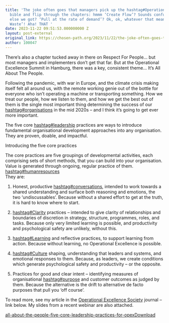 ```yaml
---
title: 'The joke often goes that managers pick up the hashtag#OperationalExcellence
  bible and flip through the chapters: hmmm ‘Create Flow’? Sounds confusing… what
  else we got? ‘Pull at the rate of demand’? Ok, ok, whatever that means…. ‘Remove
  Waste’! Aha! THAT '
date: 2023-11-22 09:51:53.000000000 Z
layout: post-external
original_link: https://chosen-path.org/2023/11/22/the-joke-often-goes-that-managers-pick-up-the-hashtagoperationalexcellence-bible-and-flip-through-the-chapters-hmmm-create-flow-sounds-confusing-what-else-we-got/
author: 100047
---
```


There’s also a chapter tucked away in there on Respect For People… but most managers and implementers don’t get that far. But at the Operational Excellence Summit in Hamburg, there was a key, consistent theme… It’s All About The People.  

Following the pandemic, with war in Europe, and the climate crisis making itself felt all around us, with the remote working genie out of the bottle for everyone who isn’t operating a machine or transporting something. How we treat our people, how we listen to them, and how we get the best out of them is the single most important thing determining the success of our [hashtag#organisations](https://www.linkedin.com/feed/hashtag/?keywords=organisations&highlightedUpdateUrns=urn%3Ali%3Aactivity%3A7133009719895412736) in the mid 2020s – and I think it’s going to get ever more important.  

The five core [hashtag#leadership](https://www.linkedin.com/feed/hashtag/?keywords=leadership&highlightedUpdateUrns=urn%3Ali%3Aactivity%3A7133009719895412736) practices are ways to introduce fundamental organisational development approaches into any organisation. They are proven, doable, and impactful.  

Introducing the five core practices  

The core practices are five groupings of developmental activities, each comprising sets of short methods, that you can build into your organisation. Value is generated through ongoing, regular practice of them. [hashtag#humanresources](https://www.linkedin.com/feed/hashtag/?keywords=humanresources&highlightedUpdateUrns=urn%3Ali%3Aactivity%3A7133009719895412736)  
They are:  

1. Honest, productive [hashtag#conversations](https://www.linkedin.com/feed/hashtag/?keywords=conversations&highlightedUpdateUrns=urn%3Ali%3Aactivity%3A7133009719895412736), intended to work towards a shared understanding and surface both reasoning and emotions, the two ‘undiscussables’. Because without a shared effort to get at the truth, it is hard to know where to start.  

2. [hashtag#Clarity](https://www.linkedin.com/feed/hashtag/?keywords=clarity&highlightedUpdateUrns=urn%3Ali%3Aactivity%3A7133009719895412736) practices – intended to give clarity of relationships and boundaries of discretion in strategy, structure, programmes, roles, and tasks. Because only very limited learning is possible, and productivity and psychological safety are unlikely, without this.  

3. [hashtag#Learning](https://www.linkedin.com/feed/hashtag/?keywords=learning&highlightedUpdateUrns=urn%3Ali%3Aactivity%3A7133009719895412736) and reflective practices, to support learning from action. Because without learning, no Operational Excellence is possible.  

4. [hashtag#Culture](https://www.linkedin.com/feed/hashtag/?keywords=culture&highlightedUpdateUrns=urn%3Ali%3Aactivity%3A7133009719895412736) shaping, understanding that leaders and systems, and emotional responses to them. Because, as leaders, we create conditions which generate psychological safety and productivity – or the opposite.  

5. Practices for good and clear intent – identifying measures of organisational [hashtag#purpose](https://www.linkedin.com/feed/hashtag/?keywords=purpose&highlightedUpdateUrns=urn%3Ali%3Aactivity%3A7133009719895412736) and customer outcomes as judged by them. Because the alternative is the drift to alternative de facto purposes that pull you ‘off course’.  

To read more, see my article in the [Operational Excellence Society](https://www.linkedin.com/company/operational-excellence-society/) journal – link below. My slides from a recent webinar are also attached.

[all-about-the-people-five-core-leadership-practices-for-opex](https://chosenpath.files.wordpress.com/2023/11/all-about-the-people-five-core-leadership-practices-for-opex.pdf)[Download](https://chosenpath.files.wordpress.com/2023/11/all-about-the-people-five-core-leadership-practices-for-opex.pdf)
